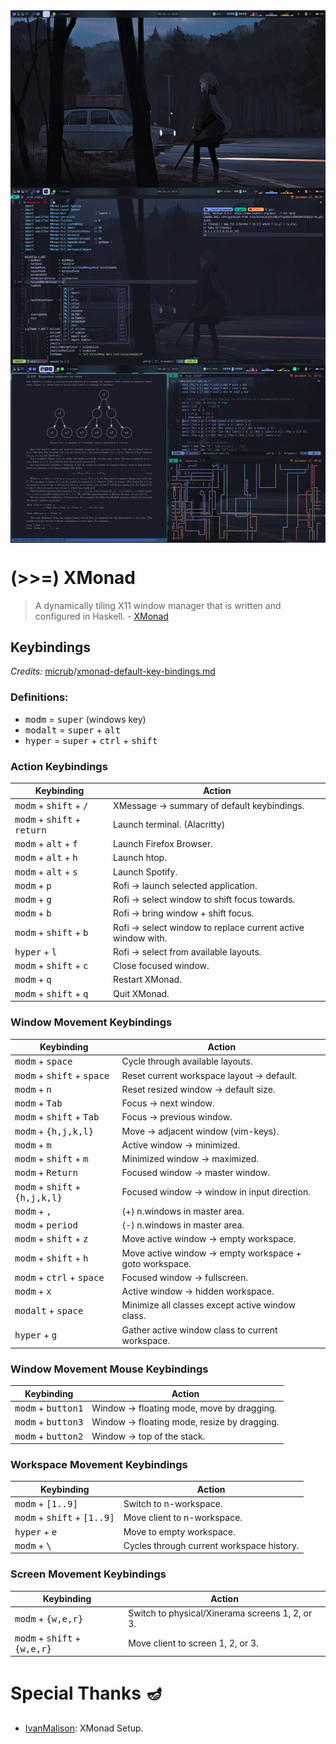 <img alt="XMonad Desktop" src="../../.github/assets/themes/tokyonight/xmonad.png" align="center">

# (>>=) XMonad

> A dynamically tiling X11 window manager that is written and configured in
> Haskell. - [XMonad](https://xmonad.org)

## Keybindings

_Credits:_
[micrub](https://gist.github.com)/[xmonad-default-key-bindings.md](https://gist.github.com/micrub/aeebe7eb4d2df9e5e203e76a0fd89542)

### Definitions:

- <kbd>modm</kbd> = <kbd>super</kbd> (windows key)
- <kbd>modalt</kbd> = <kbd>super</kbd> + <kbd>alt</kbd>
- <kbd>hyper</kbd> = <kbd>super</kbd> + <kbd>ctrl</kbd> + <kbd>shift</kbd>

### Action Keybindings

| Keybinding                                             | Action                                                       |
| ------------------------------------------------------ | ------------------------------------------------------------ |
| <kbd>modm</kbd> + <kbd>shift</kbd> + <kbd>/</kbd>      | XMessage -> summary of default keybindings.                  |
| <kbd>modm</kbd> + <kbd>shift</kbd> + <kbd>return</kbd> | Launch terminal. (Alacritty)                                 |
| <kbd>modm</kbd> + <kbd>alt</kbd> + <kbd>f</kbd>        | Launch Firefox Browser.                                      |
| <kbd>modm</kbd> + <kbd>alt</kbd> + <kbd>h</kbd>        | Launch htop.                                                 |
| <kbd>modm</kbd> + <kbd>alt</kbd> + <kbd>s</kbd>        | Launch Spotify.                                              |
| <kbd>modm</kbd> + <kbd>p</kbd>                         | Rofi -> launch selected application.                         |
| <kbd>modm</kbd> + <kbd>g</kbd>                         | Rofi -> select window to shift focus towards.                |
| <kbd>modm</kbd> + <kbd>b</kbd>                         | Rofi -> bring window + shift focus.                          |
| <kbd>modm</kbd> + <kbd>shift</kbd> + <kbd>b</kbd>      | Rofi -> select window to replace current active window with. |
| <kbd>hyper</kbd> + <kbd>l</kbd>                        | Rofi -> select from available layouts.                       |
| <kbd>modm</kbd> + <kbd>shift</kbd> + <kbd>c</kbd>      | Close focused window.                                        |
| <kbd>modm</kbd> + <kbd>q</kbd>                         | Restart XMonad.                                              |
| <kbd>modm</kbd> + <kbd>shift</kbd> + <kbd>q</kbd>      | Quit XMonad.                                                 |

### Window Movement Keybindings

| Keybinding                                                | Action                                                  |
| --------------------------------------------------------- | ------------------------------------------------------- |
| <kbd>modm</kbd> + <kbd>space</kbd>                        | Cycle through available layouts.                        |
| <kbd>modm</kbd> + <kbd>shift</kbd> + <kbd>space</kbd>     | Reset current workspace layout -> default.              |
| <kbd>modm</kbd> + <kbd>n</kbd>                            | Reset resized window -> default size.                   |
| <kbd>modm</kbd> + <kbd>Tab</kbd>                          | Focus -> next window.                                   |
| <kbd>modm</kbd> + <kbd>shift</kbd> + <kbd>Tab</kbd>       | Focus -> previous window.                               |
| <kbd>modm</kbd> + <kbd>{h,j,k,l}</kbd>                    | Move -> adjacent window (vim-keys).                     |
| <kbd>modm</kbd> + <kbd>m</kbd>                            | Active window -> minimized.                             |
| <kbd>modm</kbd> + <kbd>shift</kbd> + <kbd>m</kbd>         | Minimized window -> maximized.                          |
| <kbd>modm</kbd> + <kbd>Return</kbd>                       | Focused window -> master window.                        |
| <kbd>modm</kbd> + <kbd>shift</kbd> + <kbd>{h,j,k,l}</kbd> | Focused window -> window in input direction.            |
| <kbd>modm</kbd> + <kbd>,</kbd>                            | (+) n.windows in master area.                           |
| <kbd>modm</kbd> + <kbd>period</kbd>                       | (-) n.windows in master area.                           |
| <kbd>modm</kbd> + <kbd>shift</kbd> + <kbd>z</kbd>         | Move active window -> empty workspace.                  |
| <kbd>modm</kbd> + <kbd>shift</kbd> + <kbd>h</kbd>         | Move active window -> empty workspace + goto workspace. |
| <kbd>modm</kbd> + <kbd>ctrl</kbd> + <kbd>space</kbd>      | Focused window -> fullscreen.                           |
| <kbd>modm</kbd> + <kbd>x</kbd>                            | Active window -> hidden workspace.                      |
| <kbd>modalt</kbd> + <kbd>space</kbd>                      | Minimize all classes except active window class.        |
| <kbd>hyper</kbd> + <kbd>g</kbd>                           | Gather active window class to current workspace.        |

### Window Movement Mouse Keybindings

| Keybinding                           | Action                                       |
| ------------------------------------ | -------------------------------------------- |
| <kbd>modm</kbd> + <kbd>button1</kbd> | Window -> floating mode, move by dragging.   |
| <kbd>modm</kbd> + <kbd>button3</kbd> | Window -> floating mode, resize by dragging. |
| <kbd>modm</kbd> + <kbd>button2</kbd> | Window -> top of the stack.                  |

### Workspace Movement Keybindings

| Keybinding                                             | Action                                    |
| ------------------------------------------------------ | ----------------------------------------- |
| <kbd>modm</kbd> + <kbd>[1..9]</kbd>                    | Switch to n-workspace.                    |
| <kbd>modm</kbd> + <kbd>shift</kbd> + <kbd>[1..9]</kbd> | Move client to n-workspace.               |
| <kbd>hyper</kbd> + <kbd>e                              | Move to empty workspace.                  |
| <kbd>modm</kbd> + <kbd>\\</kbd>                        | Cycles through current workspace history. |

### Screen Movement Keybindings

| Keybinding                                              | Action                                          |
| ------------------------------------------------------- | ----------------------------------------------- |
| <kbd>modm</kbd> + <kbd>{w,e,r}</kbd>                    | Switch to physical/Xinerama screens 1, 2, or 3. |
| <kbd>modm</kbd> + <kbd>shift</kbd> + <kbd>{w,e,r}</kbd> | Move client to screen 1, 2, or 3.               |

# Special Thanks 🪔

- [IvanMalison](https://github.com/IvanMalison): XMonad Setup.
